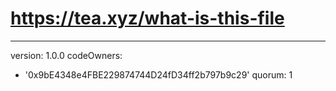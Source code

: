 # https://tea.xyz/what-is-this-file
---
version: 1.0.0
codeOwners:
  - '0x9bE4348e4FBE229874744D24fD34ff2b797b9c29'
quorum: 1
